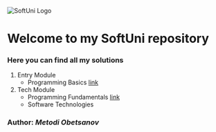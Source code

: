 ![SoftUni Logo](http://codeweekeu.s3.amazonaws.com/event_picture/SoftUni-Logo-Flat.png)
# Welcome to my SoftUni repository
### Here you can find all my solutions
1. Entry Module
    * Programming Basics [link](https://github.com/metodiobetsanov/SoftUni/tree/master/1.%20Entry%20Module/Programming%20Basics)
2. Tech Module
    * Programming Fundamentals [link](https://github.com/metodiobetsanov/SoftUni/tree/master/2.%20Tech%20Module/Programming%20Fundamentals)
    * Software Technologies
        
  
### Author: *Metodi Obetsanov*
